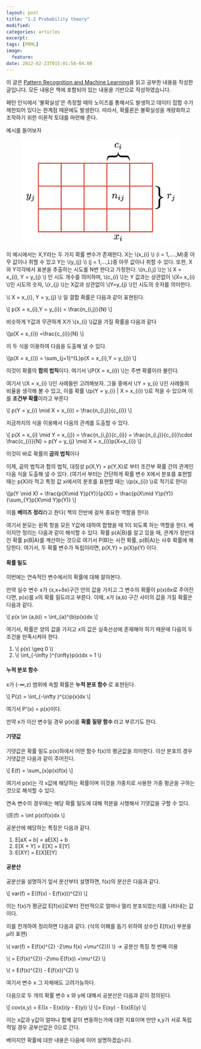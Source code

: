 ```yaml
---
layout: post
title: "1.2 Probability theory"
modified:
categories: articles
excerpt:
tags: [PRML]
image:
  feature:
date: 2022-02-23T015:01:50-04:00
---
```


이 글은 [Pattern Recognition and Machine Learning](https://www.microsoft.com/en-us/research/uploads/prod/2006/01/Bishop-Pattern-Recognition-and-Machine-Learning-2006.pdf)을 읽고 공부한 내용을 작성한 글입니다. 
모든 내용은 책에 포함되어 있는 내용을 기반으로 작성하였습니다.

패턴 인식에서 '불확실성'은 측정할 때의 노이즈를 통해서도 발생하고 데이터 집합 수가 제한되어 있다는 한계점 때문에도 발생한다.
따라서, 확률론은 불확실성을 계량화하고 조작하기 위한 이론적 토대를 마련해 준다.
 
예시를 들어보자

<figure>
    <a href="/PRML/5.png" alt="image"><img src="/PRML/5.png" alt="image"></a>
</figure>


이 예시에서는 X,Y라는 두 가지 확률 변수가 존재한다. X는 \\(x_{i} \\) (i = 1,....,M)중 아무 값이나 취할 수 있고 Y는 \\(y_{j} \\) (j = 1,...,L)중 아무 값이나 취할 수 있다. 또한, X와 Y각각에서 표본을 추출하는 시도를 N번 한다고 가정한다.
\\(n_{i,j} \\)는 \\( X = x_{i}, Y = y_{j} \\) 인 시도 개수를 의미하며, \\(c_{i} \\)는 Y 값과는 상관없이 \\(X= x_{i} \\)인 시도의 숫자, \\(r_{j} \\)는  X값과 상관없이 \\(Y=y_{j} \\)인 시도의 숫자를 의미한다.
 
\\( X = x_{i}, Y = y_{j} \\) 일 결합 확률은 다음과 같이 표현된다.

\\[ p(X = x_{i},Y = y_{i}) = \frac{n_{i,j}}{N} \\]

비슷하게 Y값과 무관하게 X가 \\(x_{i} \\)값을 가질 확률을 다음과 같다

\\[p(X = x_{i}) =\frac{c_{i}}{N} \\]

이 두 식을 이용하여 다음을 도출해 낼 수 있다.

\\[p(X = x_{i}) = \sum_{j=1}^{L}p(X = x_{i},Y = y_{j}) \\]

이것이 확률의 <b>합의 법칙</b>이다. 여기서 \\(P(X = x_{i}) \\)는 주변 확률이라 불린다.

여기서 \\(X = x_{i} \\)인 사례들만 고려해보자. 그들 중에서 \\(Y = y_{i} \\)인 사례들의 비율을 생각해 볼 수 있고, 이를 확률 \\(p(Y = y_{i} | X = x_{i}) \\)로 적을 수 있으며
이를 <b>조건부 확률</b>이라고 부른다

\\[ p(Y = y_{i} \mid X = x_{i}) = \frac{n_{i,j}}{c_{i}} \\]

지금까지의 식을 이용해서 다음의 관계를 도출할 수 있다.

\\[ p(X = x_{i} \mid Y = x_{j}) = \frac{n_{i,j}}{c_{i}} = \frac{n_{i,j}}{c_{i}}\cdot \frac{c_{i}}{N} = p(Y = y_{j} \mid X = x_{i})p(X=x_{i}) \\]

이것이 바로 확률의<b> 곱의 법칙</b>이다</p>

이제, 곱의 법칙과 합의 법칙, 대칭성 p(X,Y) = p(Y,X)로 부터 조건부 확률 간의 관계인 다음 식을 도출해 낼 수 있다.
(여기서 부터는 간단하게 확률 변수 X에서 분포를 표현할 때는 p(X)라 적고 특정 값 xi에서의 분포를 표현할 때는 \\(p(x_{i}) \\)로 적기로 한다)

\\[p(Y \mid X) = \frac{p(X\mid Y)p(Y)}{p(X)} = \frac{p(X\mid Y)p(Y)}{\sum_{Y}p(X\mid Y)p(Y)} \\]

이를 <b>베이즈 정리</b>라고 한다( 책의 전반에 걸쳐 중요한 역할을 한다)

여기서 분모는 왼쪽 항을 모든 Y값에 대하여 합했을 때 1이 되도록 하는 역할을 한다.
베이지안 정리는 다음과 같이 해석할 수 있다.
확률 p(A|B)를 알고 있을 때, 관계가 정반대인 확률 p(B|A)를 계산하는 것으로 여기서 P(B)는 사전 확률, p(B|A)는 사후 확률에 해당한다.
여기서, 두 확률 변수가 독립이라면, p(X,Y) = p(X)p(Y) 이다.

#### 확률 밀도

이번에는 연속적인 변수에서의 확률에 대해 알아본다.

만약 실수 변수 x가 (x,x+δx)구간 안의 값을 가지고 그 변수의 확률이 p(x)δx로 주어진다면, p(x)를 x의 확률 밀도라고 부른다.
이때, x가 (a,b) 구간 사이의 값을 가질 확률은 다음과 같다.

\\[ p(x \in (a,b)) = \int_{a}^{b}p(x)dx \\]

여기서, 확률은 양의 값을 가지고 x의 값은 실축선상에 존재해야 하기 때문에 다음의 두 조건을 만족시켜야 한다.

1. \\( p(x) \geq 0 \\)
2. \\( \int_{-\infty }^{\infty}p(x)dx = 1 \\)

#### 누적 분포 함수

x가 (-∞,z) 범위에 속할 확률은 <b>누적 분포 함수 </b> 로 표현된다.

\\[ P(z) = \int_{-\infty }^{z}p(x)dx \\]

여기서 P'(x) = p(x)이다.

만약 x가 이산 변수일 경우 p(x)를  <b> 확률 질량 함수 </b>라고 부르기도 한다.

#### 기댓값
기댓값은 확률 밀도 p(x)하에서 어떤 함수 f(x)의 평균값을 의미한다. 이산 분포의 경우 기댓값은 다음과 같이 주어진다.

\\[ E(f) = \sum_{x}p(x)f(x) \\]

여기서 p(x)는 각 x값에 해당하는 확률이며 이것을 가중치로 사용한 가중 평균을 구하는 것으로 해석할 수 있다.

연속 변수의 경우에는 해당 확률 밀도에 대해 적분을 시행해서 기댓값을 구할 수 있다.

\\[E(f) = \int p(x)f(x)dx \\]

공분산에 해당하는 특징은 다음과 같다.

1. E[aX + b] = aE[X] + b
2. E[X + Y] = E[X] + E[Y]
3. E[XY] = E[X]E[Y]

#### 공분산

공분산을 설명하기 앞서 분산부터 설명하면, f(x)의 분산은 다음과 같다.

\\[ var(f) = E((f(x) - E(f(x)))^{2}) \\]

이는 f(x)가 평균값 E[f(x)]로부터 전반적으로 얼마나 멀리 분포되었는지를 나타내는 값이다.

이를 전개하여 정리하면 다음과 같다. (식의 이해를 돕기 위하여 상수인 E[f(x)] 부분을  μ라 표현)

\\( var(f) = E(f(x)^{2} -2\mu f(x) +\mu^{2})) \\)  -> 공분산 특징 첫 번째 이용

\\( = E(f(x)^{2}) -2\mu E(f(x)) +\mu^{2} \\)

\\( = E(f(x)^{2}) - E(f(x))^{2} \\)

여기서 변수 x 그 자체에도 고려가능하다.

다음으로 두 개의 확률 변수 x 와 y에 대해서 공분산은 다음과 같이 정의된다.

\\[ cov(x,y) = E((x - E(x))(y - E(y)) \\]
\\[= E(xy) - E(x)E(y) \\]
         
이는 x값과 y값이 얼마나 함께 같이 변동하는가에 대한 지표이며 만얀 x,y가 서로 독립적일 경우 공부산값은 0으로 간다.


베이지안 확률에 대한 내용은 다음에 이어 설명하겠습니다.


